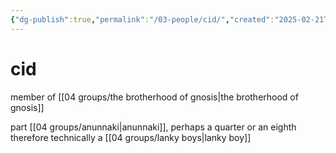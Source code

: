 ```yaml
---
{"dg-publish":true,"permalink":"/03-people/cid/","created":"2025-02-21T14:10:51.606-06:00","updated":"2024-12-27T11:48:37.584-06:00"}
---
```


# cid
member of [[04 groups/the brotherhood of gnosis\|the brotherhood of gnosis]]

part [[04 groups/anunnaki\|anunnaki]], perhaps a quarter or an eighth therefore technically a [[04 groups/lanky boys\|lanky boy]]